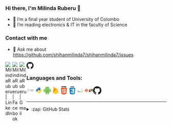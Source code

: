 ### Hi there, I'm Milinda Ruberu 👋

- 🔭 I’m a final year student of University of Colombo
- 🌱 I’m reading electronics & IT in the faculty of Science 

### Contact with me
- 💬 Ask me about https://github.com/shihanmilinda7/shihanmilinda7/issues

[<img align="left" alt="MilindaRuberu | LinkedIn" width="22px" src="https://cdn.jsdelivr.net/npm/simple-icons@v3/icons/linkedin.svg" />][linkedin]
[<img align="left" alt="MilindaRuberu | Facebook" width="22px" src="https://cdn.jsdelivr.net/npm/simple-icons@v3/icons/facebook.svg" />][facebook]
[<img align="left" alt="MilindaRuberu | Gmail" width="22px" src="https://cdn.jsdelivr.net/npm/simple-icons@v3/icons/gmail.svg" />][gmail]
[<img align="left" alt="MilindaRuberu | GitHub" width="22px" src="https://raw.githubusercontent.com/github/explore/78df643247d429f6cc873026c0622819ad797942/topics/github/github.png" />][github]
<br />
### Languages and Tools:

<img align="left" alt="Java" width="26px" src="https://raw.githubusercontent.com/github/explore/80688e429a7d4ef2fca1e82350fe8e3517d3494d/topics/java/java.png" />

<img align="left" alt="Python" width="26px" src="https://raw.githubusercontent.com/github/explore/80688e429a7d4ef2fca1e82350fe8e3517d3494d/topics/python/python.png" />

<img align="left" alt="Android" width="26px" src="https://raw.githubusercontent.com/github/explore/80688e429a7d4ef2fca1e82350fe8e3517d3494d/topics/android/android.png" />

<img align="left" alt="Firebase" width="26px" src="https://raw.githubusercontent.com/github/explore/80688e429a7d4ef2fca1e82350fe8e3517d3494d/topics/firebase/firebase.png" />

<img align="left" alt="HTML5" width="26px" src="https://raw.githubusercontent.com/github/explore/80688e429a7d4ef2fca1e82350fe8e3517d3494d/topics/html/html.png" />

<img align="left" alt="CSS3" width="26px" src="https://raw.githubusercontent.com/github/explore/80688e429a7d4ef2fca1e82350fe8e3517d3494d/topics/css/css.png" />

<img align="left" alt="MySQL" width="26px" src="https://raw.githubusercontent.com/github/explore/80688e429a7d4ef2fca1e82350fe8e3517d3494d/topics/mysql/mysql.png" />

<img align="left" alt="Git" width="26px" src="https://raw.githubusercontent.com/github/explore/80688e429a7d4ef2fca1e82350fe8e3517d3494d/topics/git/git.png" />

<img align="left" alt="GitHub" width="26px" src="https://raw.githubusercontent.com/github/explore/78df643247d429f6cc873026c0622819ad797942/topics/github/github.png" />

<br />
<br />

---

<details>
  <summary>:zap: GitHub Stats</summary>

  <img align="left" alt="Milinda's GitHub Stats" src="https://github-readme-stats.vercel.app/api?username=shihanmilinda7&show_icons=true&theme=radical" />

</details>

[linkedin]: https://www.linkedin.com/in/milinda-ruberu-322060175/
[facebook]: https://www.facebook.com/shihan.milinda/
[gmail]: shihanmilinda7@gmail.com
[github]:https://github.com/shihanmilinda7/shihanmilinda7/issues
